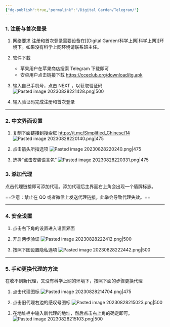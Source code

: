 ```yaml
---
{"dg-publish":true,"permalink":"/Digital Garden/Telegram/"}
---
```



### 1. 注册与首次登录
1. 网络要求
   注册和首次登录需要设备在[[Digital Garden/科学上网\|科学上网]]环境下。如果没有科学上网环境请联系班主任。
   
2. 软件下载
	- 苹果用户在苹果商店搜索 Telegram 下载即可
	- 安卓用户点击链接下载 https://cceclub.org/download/tg.apk

3. 输入自己手机号，点击 NEXT ，以获取验证码
   ![Pasted image 20230828221428.png|500](/img/user/01-Attachment/Pasted%20image%2020230828221428.png)

4. 输入验证码完成注册和首次登录


---
### 2. 中文界面设置
1. 复制下面链接到搜索框
   https://t.me/Simplified_Chinese/14
   ![Pasted image 20230828220140.png|475](/img/user/01-Attachment/Pasted%20image%2020230828220140.png)

2. 点击箭头所指选项
   ![Pasted image 20230828220240.png|475](/img/user/01-Attachment/Pasted%20image%2020230828220240.png)

3. 选择“点击安装语言包”
   ![Pasted image 20230828220331.png|475](/img/user/01-Attachment/Pasted%20image%2020230828220331.png)

### 3. 添加代理

点击代理链接即可添加代理。添加代理后主界面右上角会出现一个盾牌标志。

==注意：禁止在 QQ 或者微信上发送代理链接。此举会导致代理失效。==

---
### 4. 安全设置
1. 点击右下角的设置进入设置界面
2. 开启两步验证
   ![Pasted image 20230828222412.png|500](/img/user/01-Attachment/Pasted%20image%2020230828222412.png)

3. 按照下图设置隐私选项
   ![Pasted image 20230828222442.png|500](/img/user/01-Attachment/Pasted%20image%2020230828222442.png)


---
### 5. 手动更换代理的方法
在收不到新代理，又没有科学上网的环境下，按照下面的步骤更换代理

1. 点击代理图标
   ![Pasted image 20230828214704.png|475](/img/user/01-Attachment/Pasted%20image%2020230828214704.png)
   
   
2. 点击旧代理右边的感叹号图标
  ![Pasted image 20230828215023.png|500](/img/user/01-Attachment/Pasted%20image%2020230828215023.png)
  
  
3. 在地址栏中输入新代理的地址，然后点击右上角的确定即可。
  ![Pasted image 20230828215103.png|500](/img/user/01-Attachment/Pasted%20image%2020230828215103.png)




   

